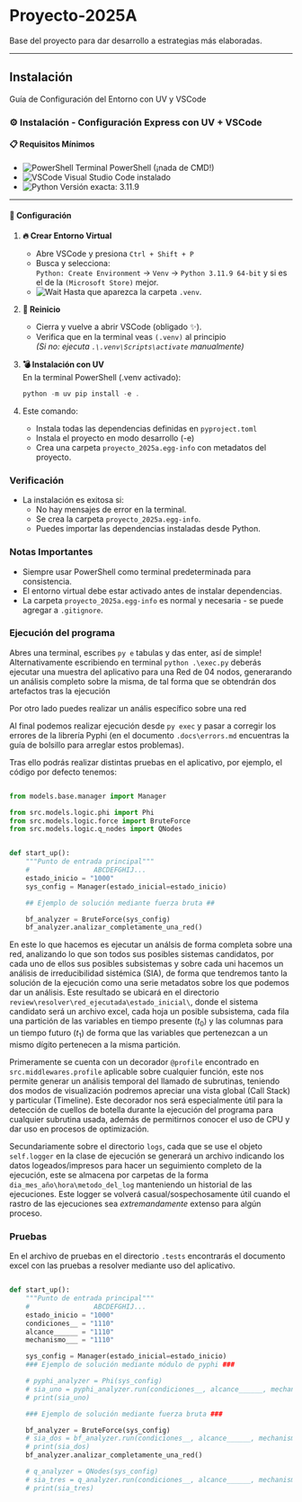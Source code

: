 # Proyecto-2025A

Base del proyecto para dar desarrollo a estrategias más elaboradas.

---

## Instalación

Guía de Configuración del Entorno con UV y VSCode

### ⚙️ Instalación - Configuración Express con UV + VSCode

#### 📋 **Requisitos Mínimos**
- ![PowerShell](https://img.shields.io/badge/-PowerShell-blue?style=flat-square) Terminal PowerShell (¡nada de CMD!)
- ![VSCode](https://img.shields.io/badge/-VSCode-007ACC?logo=visualstudiocode&style=flat-square) Visual Studio Code instalado
- ![Python](https://img.shields.io/badge/-Python%203.11.9-3776AB?logo=python&style=flat-square) Versión exacta: 3.11.9

---

#### 🚀 **Configuración**

1. **🔥 Crear Entorno Virtual**  
   - Abre VSCode y presiona `Ctrl + Shift + P`
   - Busca y selecciona:  
     `Python: Create Environment` → `Venv` → `Python 3.11.9 64-bit` y si es el de la `(Microsoft Store)` mejor.
   - ![Wait](https://img.shields.io/badge/-ESPERA_5_segundos-important) Hasta que aparezca la carpeta `.venv`.

2. **🔄 Reinicio**
   - Cierra y vuelve a abrir VSCode (obligado ✨).
   - Verifica que en la terminal veas `(.venv)` al principio  
     *(Si no: ejecuta `.\.venv\Scripts\activate` manualmente)*

3. **💣 Instalación con UV**  
   En la terminal PowerShell (.venv activado):  
   ```powershell
   python -m uv pip install -e .
   ```
2. Este comando:
   - Instala todas las dependencias definidas en `pyproject.toml`
   - Instala el proyecto en modo desarrollo (-e)
   - Crea una carpeta `proyecto_2025a.egg-info` con metadatos del proyecto.

### Verificación
- La instalación es exitosa si:
  - No hay mensajes de error en la terminal.
  - Se crea la carpeta `proyecto_2025a.egg-info`.
  - Puedes importar las dependencias instaladas desde Python.

### Notas Importantes
- Siempre usar PowerShell como terminal predeterminada para consistencia.
- El entorno virtual debe estar activado antes de instalar dependencias.
- La carpeta `proyecto_2025a.egg-info` es normal y necesaria - se puede agregar a `.gitignore`.

### Ejecución del programa

Abres una terminal, escribes `py e` tabulas y das enter, así de simple! Alternativamente escribiendo en terminal `python .\exec.py` deberás ejecutar una muestra del aplicativo para una Red de 04 nodos, generarando un análisis completo sobre la misma, de tal forma que se obtendrán dos artefactos tras la ejecución

Por otro lado puedes realizar un anális específico sobre una red

Al final podemos realizar ejecución desde `py exec` y pasar a corregir los errores de la librería Pyphi (en el documento `.docs\errors.md` encuentras la guía de bolsillo para arreglar estos problemas).

Tras ello podrás realizar distintas pruebas en el aplicativo, por ejemplo, el código por defecto tenemos:
```py

from models.base.manager import Manager

from src.models.logic.phi import Phi
from src.models.logic.force import BruteForce
from src.models.logic.q_nodes import QNodes


def start_up():
    """Punto de entrada principal"""
    #                ABCDEFGHIJ...
    estado_inicio = "1000"
    sys_config = Manager(estado_inicial=estado_inicio)

    ## Ejemplo de solución mediante fuerza bruta ##

    bf_analyzer = BruteForce(sys_config)
    bf_analyzer.analizar_completamente_una_red()

```

En este lo que hacemos es ejecutar un análsis de forma completa sobre una red, analizando lo que son todos sus posibles sistemas candidatos, por cada uno de ellos sus posibles subsistemas y sobre cada uni hacemos un análisis de irreducibilidad sistémica (SIA), de forma que tendremos tanto la solución de la ejecución como una serie metadatos sobre los que podemos dar un análisis.
Este resultado se ubicará en el directorio `review\resolver\red_ejecutada\estado_inicial\`, donde el sistema candidato será un archivo excel, cada hoja un posible subsistema, cada fila una partición de las variables en tiempo presente $(t_0)$ y las columnas para un tiempo futuro $(t_1)$ de forma que las variables que pertenezcan a un mismo dígito pertenecen a la misma partición.

Primeramente se cuenta con un decorador `@profile` encontrado en `src.middlewares.profile` aplicable sobre cualquier función, este nos permite generar un análisis temporal del llamado de subrutinas, teniendo dos modos de visualización podremos apreciar una vista global (Call Stack) y particular (Timeline). Este decorador nos será especialmente útil para la detección de cuellos de botella durante la ejecución del programa para cualquier subrutina usada, además de permitirnos conocer el uso de CPU y dar uso en procesos de optimización.

Secundariamente sobre el directorio `logs`, cada que se use el objeto `self.logger` en la clase de ejecución se generará un archivo indicando los datos logeados/impresos para hacer un seguimiento completo de la ejecución, este se almacena por carpetas de la forma `dia_mes_año\hora\metodo_del_log` manteniendo un historial de las ejecuciones. Este logger se volverá casual/sospechosamente útil cuando el rastro de las ejecuciones sea _extremandamente_ extenso para algún proceso.


### Pruebas

En el archivo de pruebas en el directorio `.tests` encontrarás el documento excel con las pruebas a resolver mediante uso del aplicativo.


```py

def start_up():
    """Punto de entrada principal"""
    #                ABCDEFGHIJ...
    estado_inicio = "1000"
    condiciones__ = "1110"
    alcance______ = "1110"
    mechanismo___ = "1110"

    sys_config = Manager(estado_inicial=estado_inicio)
    ### Ejemplo de solución mediante módulo de pyphi ###

    # pyphi_analyzer = Phi(sys_config)
    # sia_uno = pyphi_analyzer.run(condiciones__, alcance______, mechanismo___)
    # print(sia_uno)

    ### Ejemplo de solución mediante fuerza bruta ###

    bf_analyzer = BruteForce(sys_config)
    # sia_dos = bf_analyzer.run(condiciones__, alcance______, mechanismo___)
    # print(sia_dos)
    bf_analyzer.analizar_completamente_una_red()

    # q_analyzer = QNodes(sys_config)
    # sia_tres = q_analyzer.run(condiciones__, alcance______, mechanismo___)
    # print(sia_tres)
```